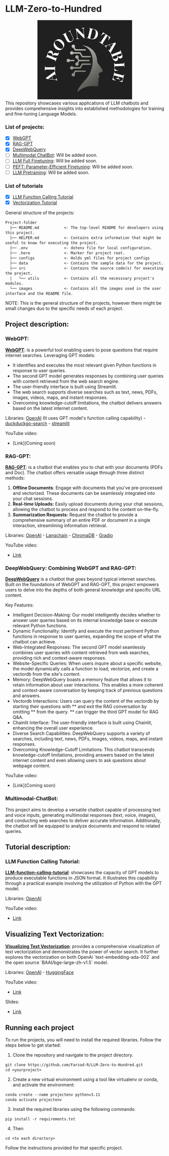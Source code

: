 # LLM-Zero-to-Hundred

<div align="center">
  <img src="logo/AI_RT.png" alt="CAIS" width="300" height="250">
</div>
This repository showcases various applications of LLM chatbots and provides comprehensive insights into established methodologies for training and fine-tuning Language Models.

### List of projects:
- [x] [WebGPT](#WebGPT)
- [x] [RAG-GPT](#RAG-GPT)
- [x] [DeepWebQuery](#DeepWebQuery)
- [ ] [Multimodal ChatBot](#Multimodal-ChatBot): Will be added soon.
- [ ] [LLM Full Finetuning](coming-soon): Will be added soon.
- [ ] [PEFT: Parameter-Efficient Finetuning](coming-soon): Will be added soon.
- [ ] [LLM Pretraining](coming-soon): Will be added soon.

### List of tutorials
- [x] [LLM Function Calling Tutorial](#LLM-function-calling-tutorial)
- [x] [Vectorization Tutorial](#LLM-function-calling-tutorial)

General structure of the projects:

```
Project-folder
  ├── README.md           <- The top-level README for developers using this project.
  ├── HELPER.md           <- Contains extra information that might be useful to know for executing the project.
  ├── .env                <- dotenv file for local configuration.
  ├── .here               <- Marker for project root.
  ├── configs             <- Holds yml files for project configs
  ├── data                <- Contains the sample data for the project.
  ├── src                 <- Contains the source code(s) for executing the project.
  |   └── utils           <- Contains all the necesssary project's modules. 
  └── images              <- Contains all the images used in the user interface and the README file. 
```
NOTE: This is the general structure of the projects, however there might be small changes duo to the specific needs of each project.

## Project description:
<a id="WebGPT"></a>
<h3>WebGPT:</h3>
<p>
<a style=" white-space:nowrap; " href="https://github.com/Farzad-R/LLM-Zero-to-Hundred/tree/master/WebGPT"><b>WebGPT</b></a>: is a powerful tool enabling users to pose questions that require internet searches. Leveraging GPT models:

* It identifies and executes the most relevant given Python functions in response to user queries. 
* The second GPT model generates responses by combining user queries with content retrieved from the web search engine. 
* The user-friendly interface is built using Streamlit.
* The web search supports diverse searches such as text, news, PDFs, images, videos, maps, and instant responses. 
* Overcoming knowledge-cutoff limitations, the chatbot delivers answers based on the latest internet content.

Libraries: [OpenAI](https://platform.openai.com/docs/models/overview) (It uses GPT model's function calling capability) - [duckduckgo-search](https://pypi.org/project/duckduckgo-search/) - [streamlit](https://docs.streamlit.io/)

YouTube video:
- [Link](Coming soon)

</p>

<a id="RAG-GPT"></a>
<h3>RAG-GPT:</h3>
<p>
<a style=" white-space:nowrap; " href="https://github.com/Farzad-R/LLM-Zero-to-Hundred/tree/master/RAG-GPT"><b>RAG-GPT</b></a>: is a chatbot that enables you to chat with your documents (PDFs and Doc). The chatbot offers versatile usage through three distinct methods:

1. **Offline Documents**: Engage with documents that you've pre-processed and vectorized. These documents can be seamlessly integrated into your chat sessions.
2. **Real-time Uploads:** Easily upload documents during your chat sessions, allowing the chatbot to process and respond to the content on-the-fly.
3. **Summarization Requests:** Request the chatbot to provide a comprehensive summary of an entire PDF or document in a single interaction, streamlining information retrieval.

Libraries: [OpenAI](https://platform.openai.com/docs/models/overview) - [Langchain](https://python.langchain.com/docs/get_started/quickstart) - [ChromaDB](https://www.trychroma.com/) - [Gradio](https://www.gradio.app/guides/quickstart) 

YouTube video:
- [Link](https://www.youtube.com/watch?v=1FERFfut4Uw&t=3s)
</p>

<a id="DeepWebQuery"></a>
<h3>DeepWebQuery: Combining WebGPT and RAG-GPT:</h3>
<p>
<a style=" white-space:nowrap; " href="https://github.com/Farzad-R/LLM-Zero-to-Hundred/tree/master/RAG-GPT"><b>DeepWebQuery</b></a> is a chatbot that goes beyond typical internet searches. Built on the foundations of WebGPT and RAG-GPT, this project empowers users to delve into the depths of both general knowledge and specific URL content.

Key Features:</br>

* Intelligent Decision-Making: Our model intelligently decides whether to answer user queries based on its internal knowledge base or execute relevant Python functions.
* Dynamic Functionality: Identify and execute the most pertinent Python functions in response to user queries, expanding the scope of what the chatbot can achieve.
* Web-Integrated Responses: The second GPT model seamlessly combines user queries with content retrieved from web searches, providing rich and context-aware responses.
* Website-Specific Queries: When users inquire about a specific website, the model dynamically calls a function to load, vectorize, and create a vectordb from the site's content.
* Memory: DeepWebQuery boasts a memory feature that allows it to retain information about user interactions. This enables a more coherent and context-aware conversation by keeping track of previous questions and answers.
* Vectordb Interactions: Users can query the content of the vectordb by starting their questions with ** and exit the RAG conversation by omitting ** from the query. ** can trigger the third GPT model for RAG Q&A.
* Chainlit Interface: The user-friendly interface is built using Chainlit, enhancing the overall user experience.
* Diverse Search Capabilities: DeepWebQuery supports a variety of searches, including text, news, PDFs, images, videos, maps, and instant responses.
* Overcoming Knowledge-Cutoff Limitations: This chatbot transcends knowledge-cutoff limitations, providing answers based on the latest internet content and even allowing users to ask questions about webpage content.

YouTube video:
- [Link](Coming soon)
</p>

<a id="Multimodal-ChatBot"></a>
<h3>Multimodal-ChatBot:</h3>
This project aims to develop a versatile chatbot capable of processing text and voice inputs, generating multimodal responses (text, voice, images), and conducting web searches to deliver accurate information. Additionally, the chatbot will be equipped to analyze documents and respond to related queries.

## Tutorial description:
<a id="LLM-function-calling-tutorial"></a>
<h3>LLM Function Calling Tutorial:</h3>
<p>
<a style=" white-space:nowrap; " href="https://github.com/Farzad-R/LLM-Zero-to-Hundred/tree/master/tutorials/LLM-function-calling-tutorial"><b>LLM-function-calling-tutorial</b></a>:
    showcases the capacity of GPT models to produce executable functions in JSON format. It illustrates this capability through a practical example involving the utilization of Python with the GPT model.

Libraries: [OpenAI](https://platform.openai.com/docs/models/overview)

YouTube video:
- [Link](https://www.youtube.com/watch?v=P3bNGBTDiKM&t=3s)
</p>
<a id="LLM-function-calling-tutorial"></a>
<h2>Visualizing Text Vectorization:</h2>
<p>
<a style=" white-space:nowrap; " href="https://github.com/Farzad-R/LLM-Zero-to-Hundred/tree/master/tutorials/vectorization_tutorial"><b>Visualizing Text Vectorization</b></a>: provides a comprehensive visualization of text vectorization and demonstrates the power of vector search. It further explores the vectorization on both OpenAi `text-embedding-ada-002` and the open source `BAAI/bge-large-zh-v1.5` model.

Libraries: [OpenAI](https://platform.openai.com/docs/models/overview) - [HuggingFace](https://huggingface.co/BAAI/bge-large-zh-v1.5)

YouTube video:
- [Link](https://www.youtube.com/watch?v=sxBr_afsvb0&t=454s)
</p>

Slides:
- [Link](https://github.com/Farzad-R/LLM-Zero-to-Hundred/blob/master/presentation/slides.pdf)

## Running each project
To run the projects, you will need to install the required libraries. Follow the steps below to get started:

1. Clone the repository and navigate to the project directory.
```
git clone https://github.com/Farzad-R/LLM-Zero-to-Hundred.git
cd <yourproject>
```
2. Create a new virtual environment using a tool like virtualenv or conda, and activate the environment:
```
conda create --name projectenv python=3.11
conda activate projectenv
```
3. Install the required libraries using the following commands:
```
pip install -r requirements.txt
```
4. Then
```
cd <to each directory>
```
Follow the instructions provided for that specific project.

